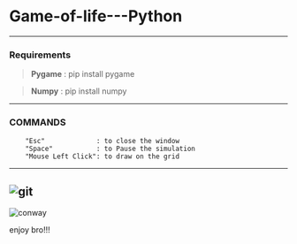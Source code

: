 # Game-of-life---Python
---
### Requirements
> **Pygame** : pip install pygame

> **Numpy**  : pip install numpy
---
### COMMANDS
        "Esc"             : to close the window
        "Space"           : to Pause the simulation
        "Mouse Left Click": to draw on the grid
---
![git](https://user-images.githubusercontent.com/48150537/80609593-e6f6ab00-8a55-11ea-9b86-de7ef878a548.png)
---

![conway](https://user-images.githubusercontent.com/48150537/80609620-f118a980-8a55-11ea-9366-98f75728403e.png)

enjoy bro!!!
